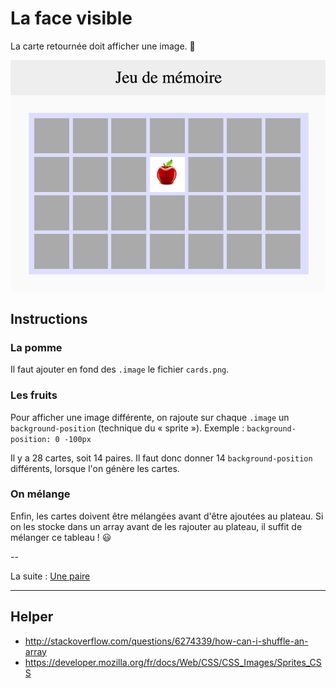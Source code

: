 # La face visible

La carte retournée doit afficher une image. 🎨

![setup](images/fruit.png)

## Instructions

### La pomme

Il faut ajouter en fond des `.image` le fichier `cards.png`.

### Les fruits

Pour afficher une image différente, on rajoute sur chaque `.image` un `background-position` (technique du « sprite »).
Exemple : `background-position: 0 -100px`

Il y a 28 cartes, soit 14 paires. Il faut donc donner 14 `background-position` différents, lorsque l'on génère les cartes.

### On mélange

Enfin, les cartes doivent être mélangées avant d'être ajoutées au plateau.
Si on les stocke dans un array avant de les rajouter au plateau, il suffit de mélanger ce tableau ! :smiley:

--

La suite : [Une paire](4_une-paire.md)

---

## Helper

* http://stackoverflow.com/questions/6274339/how-can-i-shuffle-an-array
* https://developer.mozilla.org/fr/docs/Web/CSS/CSS_Images/Sprites_CSS
